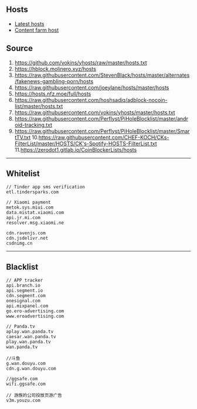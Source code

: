 ## Hosts

* [Latest hosts](https://github.com/ookangzheng/blahdns/blob/master/hosts/gravity.list)
* [Content farm host](https://github.com/ookangzheng/blahdns/blob/master/hosts/contentfarms.host)


## Source
1. https://github.com/vokins/yhosts/raw/master/hosts.txt
2. https://hblock.molinero.xyz/hosts
3. https://raw.githubusercontent.com/StevenBlack/hosts/master/alternates/fakenews-gambling-porn/hosts
4. https://raw.githubusercontent.com/joeylane/hosts/master/hosts
5. https://hosts.nfz.moe/full/hosts
6. https://raw.githubusercontent.com/hoshsadiq/adblock-nocoin-list/master/hosts.txt
7. https://raw.githubusercontent.com/vokins/yhosts/master/hosts.txt
8. https://raw.githubusercontent.com/Perflyst/PiHoleBlocklist/master/android-tracking.txt
9. https://raw.githubusercontent.com/Perflyst/PiHoleBlocklist/master/SmartTV.txt
10.https://raw.githubusercontent.com/CHEF-KOCH/CKs-FilterList/master/HOSTS/CK's-Spotify-HOSTS-FilterList.txt
11.https://zerodot1.gitlab.io/CoinBlockerLists/hosts

----

## Whitelist 

```
// Tinder app sms verification
etl.tindersparks.com

// Xiaomi payment 
metok.sys.miui.com
data.mistat.xiaomi.com
api.jr.mi.com
resolver.msg.xiaomi.ne

cdn.ravenjs.com
cdn.jsdelivr.net
csdnimg.cn

```

---

## Blacklist

```
// APP tracker
api.branch.io
api.segment.io
cdn.segment.com
onesignal.com
api.mixpanel.com
go.ero-advertising.com
www.eroadvertising.com

// Panda.tv
aplay.wan.panda.tv
caesar.wan.panda.tv
play.wan.panda.tv
wan.panda.tv

//斗鱼
g.wan.douyu.com
cdn.g.wan.douyu.com

//ggsafe.com
wifi.ggsafe.com

// 游族的公司投放页游广告
v3m.youzu.com
```

